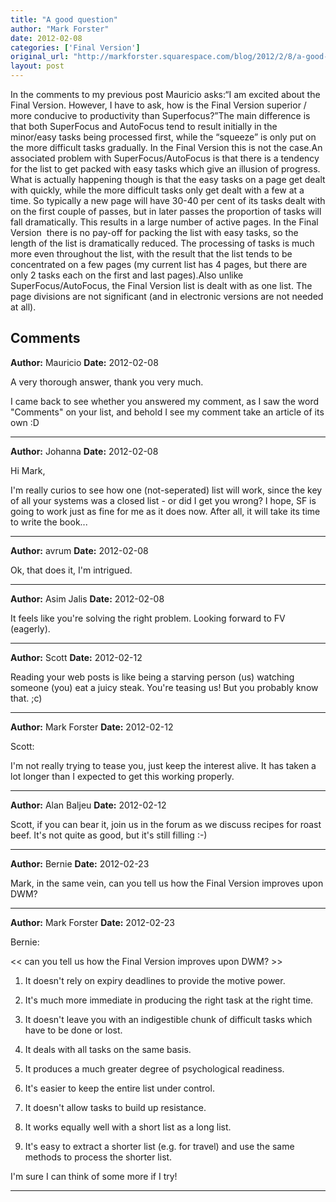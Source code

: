 ```yaml
---
title: "A good question"
author: "Mark Forster"
date: 2012-02-08
categories: ['Final Version']
original_url: "http://markforster.squarespace.com/blog/2012/2/8/a-good-question.html"
layout: post
---
```


In the comments to my previous post Mauricio asks:“I am excited about the Final Version. However, I have to ask,  how is the Final Version superior / more conducive to productivity than Superfocus?”The main difference is that both SuperFocus and AutoFocus tend to  result initially in the minor/easy tasks being processed first, while  the “squeeze” is only put on the more difficult tasks gradually. In the Final Version  this is not the case.An associated problem with SuperFocus/AutoFocus is that  there is a tendency for the list to get packed with easy tasks which  give an illusion of progress. What is actually happening though is that  the easy tasks on a page get dealt with quickly, while the more  difficult tasks only get dealt with a few at a time. So typically a new  page will have 30-40 per cent of its tasks dealt with on the first  couple of passes, but in later passes the proportion of tasks will fall  dramatically. This results in a large number of active pages. In the Final Version  there is no pay-off for packing the list with easy tasks, so the  length of the list is dramatically reduced. The processing of tasks is  much more even throughout the list, with the result that the list tends  to be concentrated on a few pages (my current list has 4 pages, but  there are only 2 tasks each on the first and last pages).Also  unlike SuperFocus/AutoFocus, the Final Version list is dealt with as one list. The page divisions  are not significant (and in electronic versions are not needed at all).

## Comments

**Author:** Mauricio
**Date:** 2012-02-08

A very thorough answer, thank you very much.  
  
I came back to see whether you answered my comment, as I saw the word "Comments" on your list, and behold I see my comment take an article of its own :D

---

**Author:** Johanna
**Date:** 2012-02-08

Hi Mark,  
  
I'm really curios to see how one (not-seperated) list will work, since the key of all your systems was a closed list - or did I get you wrong? I hope, SF is going to work just as fine for me as it does now. After all, it will take its time to write the book...

---

**Author:** avrum
**Date:** 2012-02-08

Ok, that does it, I'm intrigued.

---

**Author:** Asim Jalis
**Date:** 2012-02-08

It feels like you're solving the right problem. Looking forward to FV (eagerly).

---

**Author:** Scott
**Date:** 2012-02-12

Reading your web posts is like being a starving person (us) watching someone (you) eat a juicy steak. You're teasing us! But you probably know that. ;c)

---

**Author:** Mark Forster
**Date:** 2012-02-12

Scott:  
  
I'm not really trying to tease you, just keep the interest alive. It has taken a lot longer than I expected to get this working properly.

---

**Author:** Alan Baljeu
**Date:** 2012-02-12

Scott, if you can bear it, join us in the forum as we discuss recipes for roast beef. It's not quite as good, but it's still filling :-)

---

**Author:** Bernie
**Date:** 2012-02-23

Mark, in the same vein, can you tell us how the Final Version improves upon DWM?

---

**Author:** Mark Forster
**Date:** 2012-02-23

Bernie:  
  
<< can you tell us how the Final Version improves upon DWM? >>  
  
1. It doesn't rely on expiry deadlines to provide the motive power.   
  
2. It's much more immediate in producing the right task at the right time.  
  
3. It doesn't leave you with an indigestible chunk of difficult tasks which have to be done or lost.  
  
4. It deals with all tasks on the same basis.  
  
5. It produces a much greater degree of psychological readiness.  
  
6. It's easier to keep the entire list under control.  
  
7. It doesn't allow tasks to build up resistance.  
  
8. It works equally well with a short list as a long list.  
  
9. It's easy to extract a shorter list (e.g. for travel) and use the same methods to process the shorter list.  
  
I'm sure I can think of some more if I try!

---
